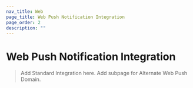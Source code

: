 ```yaml
---
nav_title: Web
page_title: Web Push Notification Integration
page_order: 2
description: ""
---
```


# Web Push Notification Integration

> Add Standard Integration here. Add subpage for Alternate Web Push Domain.